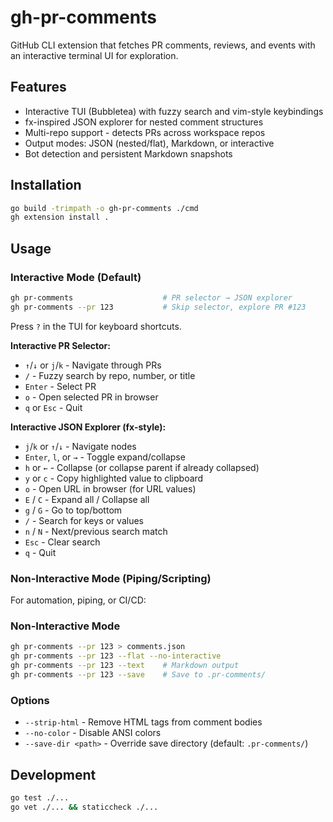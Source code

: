 # gh-pr-comments

GitHub CLI extension that fetches PR comments, reviews, and events with an interactive terminal UI for exploration.

## Features
- Interactive TUI (Bubbletea) with fuzzy search and vim-style keybindings
- fx-inspired JSON explorer for nested comment structures
- Multi-repo support - detects PRs across workspace repos
- Output modes: JSON (nested/flat), Markdown, or interactive
- Bot detection and persistent Markdown snapshots

## Installation
```bash
go build -trimpath -o gh-pr-comments ./cmd
gh extension install .
```

## Usage

### Interactive Mode (Default)
```bash
gh pr-comments                    # PR selector → JSON explorer
gh pr-comments --pr 123           # Skip selector, explore PR #123
```
Press `?` in the TUI for keyboard shortcuts.

**Interactive PR Selector:**
- `↑`/`↓` or `j`/`k` - Navigate through PRs
- `/` - Fuzzy search by repo, number, or title
- `Enter` - Select PR
- `o` - Open selected PR in browser
- `q` or `Esc` - Quit

**Interactive JSON Explorer (fx-style):**
- `j`/`k` or `↑`/`↓` - Navigate nodes
- `Enter`, `l`, or `→` - Toggle expand/collapse
- `h` or `←` - Collapse (or collapse parent if already collapsed)
- `y` or `c` - Copy highlighted value to clipboard
- `o` - Open URL in browser (for URL values)
- `E` / `C` - Expand all / Collapse all
- `g` / `G` - Go to top/bottom
- `/` - Search for keys or values
- `n` / `N` - Next/previous search match
- `Esc` - Clear search
- `q` - Quit

### Non-Interactive Mode (Piping/Scripting)
For automation, piping, or CI/CD:

### Non-Interactive Mode
```bash
gh pr-comments --pr 123 > comments.json
gh pr-comments --pr 123 --flat --no-interactive
gh pr-comments --pr 123 --text    # Markdown output
gh pr-comments --pr 123 --save    # Save to .pr-comments/
```

### Options
- `--strip-html` - Remove HTML tags from comment bodies
- `--no-color` - Disable ANSI colors
- `--save-dir <path>` - Override save directory (default: `.pr-comments/`)

## Development
```bash
go test ./...
go vet ./... && staticcheck ./...
```
